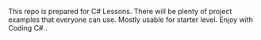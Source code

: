This repo is prepared for C# Lessons. 
There will be plenty of project examples that everyone can use.
Mostly usable for starter level.
Enjoy with Coding C#..